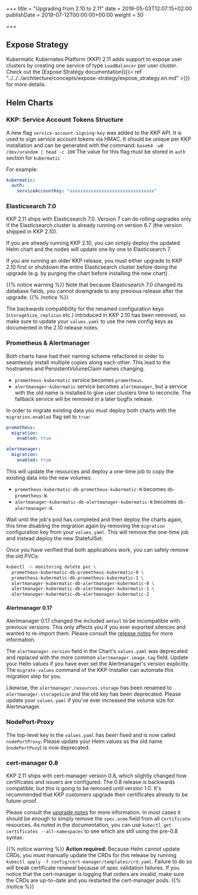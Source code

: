 +++
title = "Upgrading from 2.10 to 2.11"
date = 2019-05-03T12:07:15+02:00
publishDate = 2019-07-12T00:00:00+00:00
weight = 50

+++

## Expose Strategy

Kubermatic Kubernetes Platform (KKP) 2.11 adds support to expose user clusters by creating one service of type `LoadBalancer` per user
cluster. Check out the [Expose Strategy documentation]({{< ref "../../../architecture/concepts/expose-strategy/expose_strategy.en.md" >}}) for more details.

## Helm Charts

### KKP: Service Account Tokens Structure

A new flag `service-account-signing-key` was added to the KKP API. It is used to sign service account tokens via
HMAC. It should be unique per KKP installation and can be generated with the command: `base64 -w0 /dev/urandom | head -c 100`
The value for this flag must be stored in `auth` section for `kubermatic`

For example:

```yaml
kubermatic:
  auth:
    serviceAccountKey: "xxxxxxxxxxxxxxxxxxxxxxxxxxxxxxxx"
```

### Elasticsearch 7.0

KKP 2.11 ships with Elasticsearch 7.0. Version 7 can do rolling upgrades only if the Elasticsearch cluster is
already running on version 6.7 (the version shipped in KKP 2.10).

If you are already running KKP 2.10, you can simply deploy the updated Helm chart and the nodes will update one
by one to Elasticsearch 7.

If you are running an older KKP release, you must either upgrade to KKP 2.10 first or shutdown the entire
Elasticsearch cluster before doing the upgrade (e.g. by purging the chart before installing the new chart).

{{% notice warning %}}
Note that because Elasticsearch 7.0 changed its database fields, you cannot downgrade to any previous release after
the upgrade.
{{% /notice %}}

The backwards compatibility for the renamed configuration keys (`storageSize`, `replicas` etc.) introduced in KKP
2.10 has been removed, so make sure to update your `values.yaml` to use the new config keys as documented in the 2.10
release notes.

### Prometheus & Alertmanager

Both charts have had their naming scheme refactored in order to seamlessly install multiple copies along each other. This
lead to the hostnames and PersistentVolumeClaim names changing.

* `prometheus-kubermatic` service becomes `prometheus`.
* `alertmanager-kubermatic` service becomes `alertmanager`, but a service with the old name is installed to give user
  clusters time to reconcile. The fallback service will be removed in a later bugfix release.

In order to migrate existing data you must deploy both charts with the `migration.enabled` flag set to `true`:

```yaml
prometheus:
  migration:
    enabled: true

alertmanager:
  migration:
    enabled: true
```

This will update the resources and deploy a one-time job to copy the existing data into the new volumes.

* `prometheus-kubermatic-db-prometheus-kubermatic-N` becomes `db-prometheus-N`.
* `alertmanager-kubermatic-db-alertmanager-kubermatic-N` becomes `db-alertmanager-N`.

Wait until the job's pod has completed and then deploy the charts again, this time disabling the migration again by
removing the `migration` configuration key from your `values.yaml`. This will remove the one-time job and instead
deploy the new StatefulSet.

Once you have verified that both applications work, you can safely remove the old PVCs:

```bash
kubectl -n monitoring delete pvc \
  prometheus-kubermatic-db-prometheus-kubermatic-0 \
  prometheus-kubermatic-db-prometheus-kubermatic-1 \
  alertmanager-kubermatic-db-alertmanager-kubermatic-0 \
  alertmanager-kubermatic-db-alertmanager-kubermatic-1 \
  alertmanager-kubermatic-db-alertmanager-kubermatic-2
```

#### Alertmanager 0.17

Alertmanager 0.17 changed the included `amtool` to be incompatible with previous versions. This only affects you
if you ever exported silences and wanted to re-import them. Please consult the
[release notes](https://github.com/prometheus/alertmanager/releases/tag/v0.17.0) for more information.

The `alertmanager.version` field in the Chart's `values.yaml` was deprecated and replaced with the more common
`alertmanager.image.tag` field. Update your Helm values if you have ever set the Alertmanager's version explicitly.
The `migrate-values` command of the KKP-Installer can automate this migration step for you.

Likewise, the `alertmanager.resources.storage` has been renamed to `alertmanager.storageSize` and the old key has
been deprecated. Please update your `values.yaml` if you've ever increased the volume size for Alertmanager.

### NodePort-Proxy

The top-level key in the `values.yaml` has been fixed and is now called `nodePortProxy`. Please update your Helm
values as the old name (`nodePortPoxy`) is now deprecated.

### cert-manager 0.8

KKP 2.11 ships with cert-manager version 0.8, which slightly changed how certificates and issuers are
configured. The 0.8 release is backwards compatible, but this is going to be removed until version 1.0. It's
recommended that KKP customers upgrade their certificates already to be future-proof.

Please consult the [upgrade notes](https://docs.cert-manager.io/en/release-0.8/tasks/upgrading/upgrading-0.7-0.8.html)
for more information. In most cases it should be enough to simply remove the `spec.acme` field from all
`Certificate` resources. As noted in the documentation, you can use `kubectl get certificates --all-namespaces`
to see which are still using the pre-0.8 syntax.

{{% notice warning %}}
**Action required:** Because Helm cannot update CRDs, you must manually update the CRDs for this release by running
`kubectl apply -f config/cert-manager/templates/crd.yaml`. Failure to do so will break certificate renewal because
of spec validation failures. If you notice that the cert-manager is logging that orders are invalid, make sure the
CRDs are up-to-date and you restarted the cert-manager pods.
{{% /notice %}}
